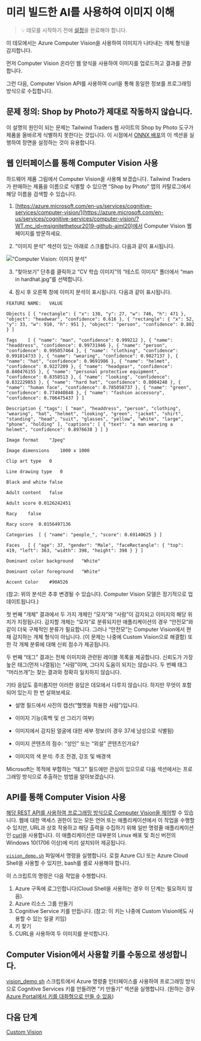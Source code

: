 # <a name="using-pre-built-ai-to-understand-images"></a>미리 빌드한 AI를 사용하여 이미지 이해

> 💡 데모를 시작하기 전에 [설정](https://github.com/microsoft/ignite-learning-paths-training-aiml/blob/master/aiml20/DEMO%20Setup.md)을 완료해야 합니다.

이 데모에서는 Azure Computer Vision을 사용하여 이미지가 나타내는 개체 형식을 감지합니다. 

먼저 Computer Vision 온라인 웹 양식을 사용하여 이미지를 업로드하고 결과를 관찰합니다.

그런 다음, Computer Vision API를 사용하여 curl을 통해 동일한 정보를 프로그래밍 방식으로 수집합니다.

## <a name="defining-the-problem-shop-by-photo-doesnt-work-right"></a>문제 정의: Shop by Photo가 제대로 작동하지 않습니다.

이 설명의 원인이 되는 문제는 Tailwind Traders 웹 사이트의 Shop by Photo 도구가 제품을 올바르게 식별하지 못한다는 것입니다. 이 시점에서 [ONNX 배포](DEMO%20ONNX%20deployment.md#defining-the-problem-shop-by-photo-doesnt-work-right)의 이 섹션을 실행하여 장면을 설정하는 것이 유용합니다.

## <a name="using-computer-vision-via-the-web-interface"></a>웹 인터페이스를 통해 Computer Vision 사용

하드웨어 제품 그림에서 Computer Vision을 사용해 보겠습니다. Tailwind Traders가 판매하는 제품을 이름으로 식별할 수 있으면 “Shop by Photo” 앱의 카탈로그에서 해당 이름을 검색할 수 있습니다.

1. [https://azure.microsoft.com/en-us/services/cognitive-services/computer-vision/](https://azure.microsoft.com/en-us/services/cognitive-services/computer-vision/?WT.mc_id=msignitethetour2019-github-aiml20)에서 Computer Vision 웹 페이지를 방문하세요.

2. “이미지 분석” 섹션이 있는 아래로 스크롤합니다. 다음과 같이 표시됩니다.

![“Computer Vision: 이미지 분석”](img/Computer%20Vision%20Analyze%20an%20Image.png)

3. “찾아보기” 단추를 클릭하고 “CV 학습 이미지”의 “테스트 이미지” 폴더에서 “man in hardhat.jpg”를 선택합니다.

4. 잠시 후 오른쪽 창에 이미지 분석이 표시됩니다. 다음과 같이 표시됩니다.

```
FEATURE NAME:   VALUE

Objects [ { "rectangle": { "x": 138, "y": 27, "w": 746, "h": 471 }, "object": "headwear", "confidence": 0.616 }, { "rectangle": { "x": 52, "y": 33, "w": 910, "h": 951 }, "object": "person", "confidence": 0.802 } ]

Tags    [ { "name": "man", "confidence": 0.999212 }, { "name": "headdress", "confidence": 0.99731946 }, { "name": "person", "confidence": 0.995057464 }, { "name": "clothing", "confidence": 0.991814733 }, { "name": "wearing", "confidence": 0.9827137 }, { "name": "hat", "confidence": 0.9691986 }, { "name": "helmet", "confidence": 0.9227209 }, { "name": "headgear", "confidence": 0.840476155 }, { "name": "personal protective equipment", "confidence": 0.8358513 }, { "name": "looking", "confidence": 0.832229853 }, { "name": "hard hat", "confidence": 0.8004248 }, { "name": "human face", "confidence": 0.785058737 }, { "name": "green", "confidence": 0.774940848 }, { "name": "fashion accessory", "confidence": 0.706475437 } ]

Description { "tags": [ "man", "headdress", "person", "clothing", "wearing", "hat", "helmet", "looking", "green", "jacket", "shirt", "standing", "head", "suit", "glasses", "yellow", "white", "large", "phone", "holding" ], "captions": [ { "text": "a man wearing a helmet", "confidence": 0.8976638 } ] }

Image format    "Jpeg"

Image dimensions    1000 x 1000

Clip art type   0

Line drawing type   0

Black and white false

Adult content   false

Adult score 0.0126242451

Racy    false

Racy score  0.0156497136

Categories  [ { "name": "people_", "score": 0.69140625 } ]

Faces   [ { "age": 37, "gender": "Male", "faceRectangle": { "top": 419, "left": 363, "width": 398, "height": 398 } } ]

Dominant color background   "White"

Dominant color foreground   "White"

Accent Color    #90A526
```

(참고: 위의 분석은 추후 변경될 수 있습니다. Computer Vision 모델은 정기적으로 업데이트됩니다.)

첫 번째 “개체” 결과에서 두 가지 개체인 “모자”와 “사람”이 감지되고 이미지의 해당 위치가 지정됩니다. 감지할 개체는 “모자”로 분류되지만 애플리케이션의 경우 “안전모”와 같이 더욱 구체적인 분류가 필요합니다. 그러나 “안전모”는 Computer Vision에서 현재 감지하는 개체 형식이 아닙니다. (이 문제는 나중에 Custom Vision으로 해결함) 또한 각 개체 분류에 대해 신뢰 점수가 제공됩니다.

두 번째 “태그” 결과는 전체 이미지와 관련된 레이블 목록을 제공합니다. 신뢰도가 가장 높은 태그(먼저 나열됨)는 “사람”이며, 그다지 도움이 되지는 않습니다. 두 번째 태그 “머리쓰개”는 찾는 결과와 정확히 일치하지 않습니다.

기타 응답도 흥미롭지만 이러한 응답은 데모에서 다루지 않습니다. 하지만 무엇이 포함되어 있는지 한 번 살펴보세요.

* 설명 필드에서 사진의 캡션(“헬멧을 착용한 사람”)입니다.

* 이미지 기능(흑백 및 선 그리기 여부)

* 이미지에서 감지된 얼굴에 대한 세부 정보(이 경우 37세 남성으로 식별됨)

* 이미지 콘텐츠의 점수: “성인” 또는 “외설” 콘텐츠인가요?

* 이미지의 색 분석: 주조 전경, 강조 및 배경색

Microsoft는 목적에 부합하는 “태그” 필드에만 관심이 있으므로 다음 섹션에서는 프로그래밍 방식으로 추출하는 방법을 알아보겠습니다.

## <a name="using-computer-vision-via-the-api"></a>API를 통해 Computer Vision 사용

[해당 REST API를 사용하여 프로그래밍 방식으로 Computer Vision을 제어](https://docs.microsoft.com/en-us/azure/cognitive-services/computer-vision/vision-api-how-to-topics/howtocallvisionapi?WT.mc_id=msignitethetour2019-github-aiml20)할 수 있습니다.
웹에 대한 액세스 권한이 있는 모든 언어 또는 애플리케이션에서 이 작업을 수행할 수 있지만, URL과 상호 작용하고 해당 출력을 수집하기 위해 일반 명령줄 애플리케이션인 [curl](https://curl.haxx.se/)을 사용합니다. 이 애플리케이션은 대부분의 Linux 배포 및 최신 버전의 Windows 10(1706 이상)에 미리 설치되어 제공됩니다. 

[`vision_demo.sh`](vision_demo.sh) 파일에서 명령을 실행합니다. 로컬 Azure CLI 또는 Azure Cloud Shell을 사용할 수 있지만, bash를 셸로 사용해야 합니다.

이 스크립트의 명령은 다음 작업을 수행합니다.

1. Azure 구독에 로그인합니다(Cloud Shell을 사용하는 경우 이 단계는 필요하지 않음).
2. Azure 리소스 그룹 만들기
3. Cognitive Service 키를 만듭니다. (참고: 이 키는 나중에 Custom Vision에도 사용할 수 있는 일괄 키임)
4. 키 찾기
5. CURL을 사용하여 두 이미지를 분석합니다.

## <a name="manually-generating-keys-for-use-with-computer-vision"></a>Computer Vision에서 사용할 키를 수동으로 생성합니다.

[vision_demo sh](vision_demo.sh) 스크립트에서 Azure 명령줄 인터페이스를 사용하여 프로그래밍 방식으로 Cognitive Services 키를 만들려면 “키 만들기” 섹션을 실행합니다.
(원하는 경우 [Azure Portal에서 키를 대화형으로 만들 수 있음](https://docs.microsoft.com/en-us/azure/cognitive-services/cognitive-services-apis-create-account?tabs=multiservice%2Clinux&WT.mc_id=msignitethetour2019-github-aiml20))

## <a name="next-step"></a>다음 단계

[Custom Vision](DEMO%20Custom%20Vision.md)